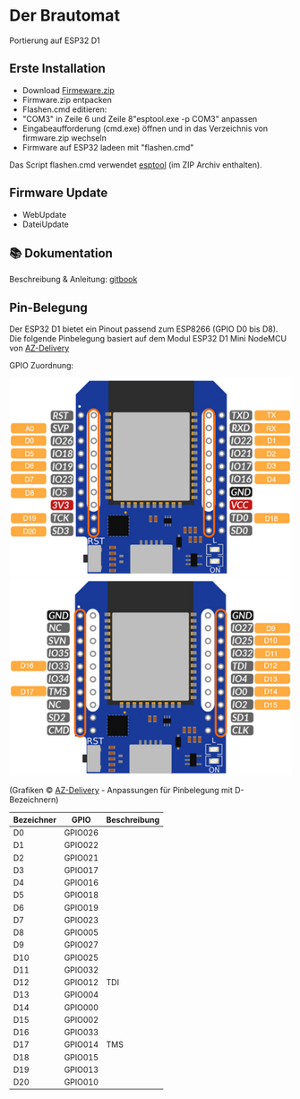 # Der Brautomat

Portierung auf ESP32 D1

## Erste Installation

* Download [Firmeware.zip](https://github.com/InnuendoPi/Brautomat32/blob/main/tools/Firmware.zip)
* Firmware.zip entpacken
* Flashen.cmd editieren:
* "COM3" in Zeile 6  und Zeile 8"esptool.exe -p COM3" anpassen
* Eingabeaufforderung (cmd.exe) öffnen und in das Verzeichnis von firmware.zip wechseln
* Firmware auf ESP32 ladeen mit "flashen.cmd"

Das Script flashen.cmd verwendet [esptool](https://github.com/espressif/esptool) (im ZIP Archiv enthalten).

## Firmware Update

* WebUpdate
* DateiUpdate

## 📚 Dokumentation

Beschreibung & Anleitung: [gitbook](https://innuendopi.gitbook.io/brautomat\_de/)

## Pin-Belegung

Der ESP32 D1 bietet ein Pinout passend zum ESP8266 (GPIO D0 bis D8). Die folgende Pinbelegung basiert auf dem Modul ESP32 D1 Mini NodeMCU von [AZ-Delivery](https://www.az-delivery.de/products/esp32-d1-mini)

GPIO Zuordnung:

![ESP32 D1 Pinout-1](/docs/img/ESP32-D1.pinout-1.jpg)
![ESP32 D1 Pinout-2](/docs/img/ESP32-D1.pinout-2.jpg)

(Grafiken &copy; [AZ-Delivery](https://cdn.shopify.com/s/files/1/1509/1638/files/D1_Mini_ESP32_Datenblatt_AZ-Delivery_Vertriebs_GmbH.pdf?v=1604068666) - Anpassungen für Pinbelegung mit D-Bezeichnern)

| Bezeichner |   GPIO   | Beschreibung |
| ---------- | -------- | ------------ |
|     D0     |  GPIO026 |           |
|     D1     |  GPIO022 |           |
|     D2     |  GPIO021 |           |
|     D3     |  GPIO017 |           |
|     D4     |  GPIO016 |           |
|     D5     |  GPIO018 |           |
|     D6     |  GPIO019 |           |
|     D7     |  GPIO023 |           |
|     D8     |  GPIO005 |           |
|     D9     |  GPIO027 |           |
|     D10    |  GPIO025 |           |
|     D11    |  GPIO032 |           |
|     D12    |  GPIO012 | TDI       |
|     D13    |  GPIO004 |           |
|     D14    |  GPIO000 |           |
|     D15    |  GPIO002 |           |
|     D16    |  GPIO033 |           |
|     D17    |  GPIO014 | TMS       |
|     D18    |  GPIO015 |           |
|     D19    |  GPIO013 |           |
|     D20    |  GPIO010 |           |
